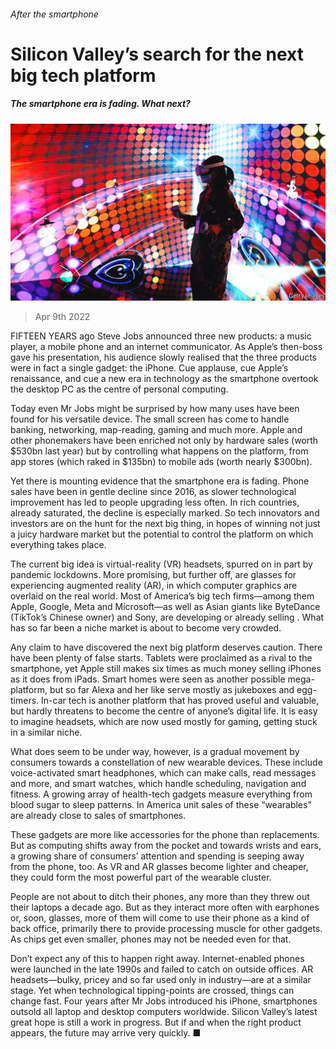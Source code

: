 ###### After the smartphone

# Silicon Valley’s search for the next big tech platform 

##### The smartphone era is fading. What next? 

![image](images/20220409_LDP001_0.jpg) 

> Apr 9th 2022 

FIFTEEN YEARS ago Steve Jobs announced three new products: a music player, a mobile phone and an internet communicator. As Apple’s then-boss gave his presentation, his audience slowly realised that the three products were in fact a single gadget: the iPhone. Cue applause, cue Apple’s renaissance, and cue a new era in technology as the smartphone overtook the desktop PC as the centre of personal computing.

Today even Mr Jobs might be surprised by how many uses have been found for his versatile device. The small screen has come to handle banking, networking, map-reading, gaming and much more. Apple and other phonemakers have been enriched not only by hardware sales (worth $530bn last year) but by controlling what happens on the platform, from app stores (which raked in $135bn) to mobile ads (worth nearly $300bn).


Yet there is mounting evidence that the smartphone era is fading. Phone sales have been in gentle decline since 2016, as slower technological improvement has led to people upgrading less often. In rich countries, already saturated, the decline is especially marked. So tech innovators and investors are on the hunt for the next big thing, in hopes of winning not just a juicy hardware market but the potential to control the platform on which everything takes place.

The current big idea is virtual-reality (VR) headsets, spurred on in part by pandemic lockdowns. More promising, but further off, are glasses for experiencing augmented reality (AR), in which computer graphics are overlaid on the real world. Most of America’s big tech firms—among them Apple, Google, Meta and Microsoft—as well as Asian giants like ByteDance (TikTok’s Chinese owner) and Sony, are developing or already selling . What has so far been a niche market is about to become very crowded.

Any claim to have discovered the next big platform deserves caution. There have been plenty of false starts. Tablets were proclaimed as a rival to the smartphone, yet Apple still makes six times as much money selling iPhones as it does from iPads. Smart homes were seen as another possible mega-platform, but so far Alexa and her like serve mostly as jukeboxes and egg-timers. In-car tech is another platform that has proved useful and valuable, but hardly threatens to become the centre of anyone’s digital life. It is easy to imagine headsets, which are now used mostly for gaming, getting stuck in a similar niche.

What does seem to be under way, however, is a gradual movement by consumers towards a constellation of new wearable devices. These include voice-activated smart headphones, which can make calls, read messages and more, and smart watches, which handle scheduling, navigation and fitness. A growing array of health-tech gadgets measure everything from blood sugar to sleep patterns. In America unit sales of these “wearables” are already close to sales of smartphones.

These gadgets are more like accessories for the phone than replacements. But as computing shifts away from the pocket and towards wrists and ears, a growing share of consumers’ attention and spending is seeping away from the phone, too. As VR and AR glasses become lighter and cheaper, they could form the most powerful part of the wearable cluster.

People are not about to ditch their phones, any more than they threw out their laptops a decade ago. But as they interact more often with earphones or, soon, glasses, more of them will come to use their phone as a kind of back office, primarily there to provide processing muscle for other gadgets. As chips get even smaller, phones may not be needed even for that.

Don’t expect any of this to happen right away. Internet-enabled phones were launched in the late 1990s and failed to catch on outside offices. AR headsets—bulky, pricey and so far used only in industry—are at a similar stage. Yet when technological tipping-points are crossed, things can change fast. Four years after Mr Jobs introduced his iPhone, smartphones outsold all laptop and desktop computers worldwide. Silicon Valley’s latest great hope is still a work in progress. But if and when the right product appears, the future may arrive very quickly. ■

